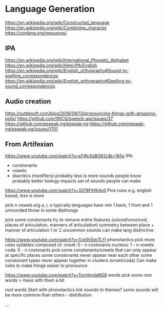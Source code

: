 # Language Generation

https://en.wikipedia.org/wiki/Constructed_language
https://en.wikipedia.org/wiki/Combining_character
https://conlang.org/resources/

## IPA

https://en.wikipedia.org/wiki/International_Phonetic_Alphabet
https://en.wikipedia.org/wiki/Help:IPA/English
https://en.wikipedia.org/wiki/English_orthography#Sound-to-spelling_correspondences
https://en.wikipedia.org/wiki/English_orthography#Spelling-to-sound_correspondences

## Audio creation

https://cuttlesoft.com/blog/2018/09/13/pronouncing-things-with-amazons-polly/
https://github.com/WICG/speech-api/issues/37
https://github.com/espeak-ng/espeak-ng
https://github.com/espeak-ng/espeak-ng/issues/1701

## From Artifexian

https://www.youtube.com/watch?v=sFWc0sBO62c&t=165s
IPA:

- constonants
- vowels
- diacritics (modifiers)
  probably less is more
  sounds people know probably better
  biology impacts set of sounds people can make

https://www.youtube.com/watch?v=3378FlHK4v0
Pick rules e.g. english based, less is more

pick n vowels e/g a, i, o
typically languages have min 1 back, 1 front and 1 unrounded
throw in some dipthongs

pick some constonants
try to remove entire features (voiced/unvoiced, places of articulation, manners of articulation)
symmetry between place + manner of articulation
1 or 2 uncommon sounds can make lang distinctive

https://www.youtube.com/watch?v=1Up5hSm7LYI
phonotactics
pick more rules
syllables composed of:
onset: 0 - n costonants
nucleus: 1 - n vowels
coda: 0 - n costonants
pick some constonants/vowels that can only appear at specific places
some constonants never appear near each other
some constonant types never appear together in clusters (onset/coda)
Can make rules to make things easier to pronounce

https://www.youtube.com/watch?v=TocHnrdaNG8
words
pick some root words > mess with them a bit

root words
Start with phonotactics
link sounds to themes?
some sounds will be more common than others - distribution

...
